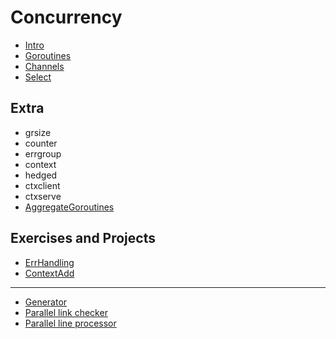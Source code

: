 # Concurrency

* [Intro](Intro.md)
* [Goroutines](goroutines/README.md)
* [Channels](channels/README.md)
* [Select](select/README.md)

## Extra

* grsize
* counter
* errgroup
* context
* hedged
* ctxclient
* ctxserve
* [AggregateGoroutines](https://github.com/kubernetes/apimachinery/blob/06deae5c9c2c030d771a467e086b6c791e8800dc/pkg/util/errors/errors.go#L231-L246)

## Exercises and Projects

* [ErrHandling](ExtraExercises/errhandling/main.go)
* [ContextAdd](ExtraExercises/ctxadd/main.go)

----

* [Generator](ProjectGenerator.md)
* [Parallel link checker](ProjectLinkChecker.md)
* [Parallel line processor](ProjectLineProcessor.md)

